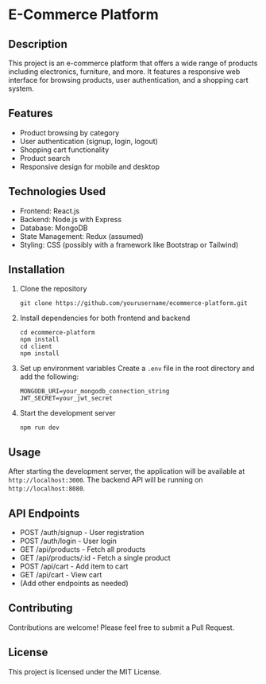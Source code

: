 # E-Commerce Platform

## Description
This project is an e-commerce platform that offers a wide range of products including electronics, furniture, and more. It features a responsive web interface for browsing products, user authentication, and a shopping cart system.

## Features
- Product browsing by category
- User authentication (signup, login, logout)
- Shopping cart functionality
- Product search
- Responsive design for mobile and desktop

## Technologies Used
- Frontend: React.js
- Backend: Node.js with Express
- Database: MongoDB
- State Management: Redux (assumed)
- Styling: CSS (possibly with a framework like Bootstrap or Tailwind)

## Installation

1. Clone the repository
   ```
   git clone https://github.com/yourusername/ecommerce-platform.git
   ```

2. Install dependencies for both frontend and backend
   ```
   cd ecommerce-platform
   npm install
   cd client
   npm install
   ```

3. Set up environment variables
   Create a `.env` file in the root directory and add the following:
   ```
   MONGODB_URI=your_mongodb_connection_string
   JWT_SECRET=your_jwt_secret
   ```

4. Start the development server
   ```
   npm run dev
   ```

## Usage
After starting the development server, the application will be available at `http://localhost:3000`. The backend API will be running on `http://localhost:8080`.

## API Endpoints
- POST /auth/signup - User registration
- POST /auth/login - User login
- GET /api/products - Fetch all products
- GET /api/products/:id - Fetch a single product
- POST /api/cart - Add item to cart
- GET /api/cart - View cart
- (Add other endpoints as needed)

## Contributing
Contributions are welcome! Please feel free to submit a Pull Request.

## License
This project is licensed under the MIT License.
